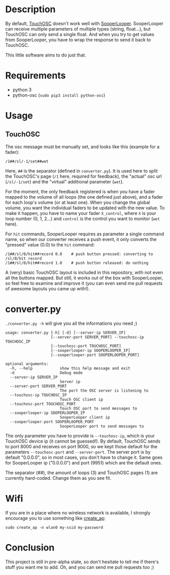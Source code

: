 Description
===========

By default, [TouchOSC](http://hexler.net/software/touchosc) doesn't work well with [SooperLooper](http://essej.net/sooperlooper/). SooperLooper can receive multiple parameters of multiple types (string, float…), but TouchOSC can only send a single float. And when you try to get values from SooperLooper, you have to wrap the response to send it back to TouchOSC.

This little software aims to do just that.

Requirements
============

- python 3
- python-osc (`sudo pip3 install python-osc`)

Usage
=====

TouchOSC
--------

The osc message must be manually set, and looks like this (example for a fader):

```
/1##/sl/-1/set##wet
```

Here, `##` is the separator (defined in `converter.py`). It is used here to split the TouchOSC's page (`/1` here, required for feedback), the "actual" osc url (`/sl/-1/set`) and the "virtual" additional parameter (`wet`).

For the moment, the only feedback registered is when you have a fader mapped to the volume of all loops (the one defined just above), and a fader for each loop's volume (or at least one). When you change the global volume, you want the individual faders to be updated with the new value. To make it happen, you have to name your fader `X_control`, where `X` is your loop number (0, 1, 2…) and `control` is the control you want to monitor (`wet` here).

For `hit`  commands, SooperLooper requires as parameter a single command name, so when our converter receives a push event, it only converts the "pressed" value (0.0) to the `hit` command:

```
/1##/sl/0/hit##record 0.0    # push button pressed: converting to /sl/0/hit record
/1##/sl/0/hit##record 1.0    # push button released: do nothing
```

A (very) basic TouchOSC layout is included in this repository, with not even all the buttons mapped. But still, it works out of the box with SooperLooper, so feel free to examine and improve it (you can even send me pull requests of awesome layouts you came up with!).

converter.py
============

`./converter.py -h` will give you all the informations you need ;)

```
usage: converter.py [-h] [-d] [--server-ip SERVER_IP]
                    [--server-port SERVER_PORT] --touchosc-ip TOUCHOSC_IP
                    [--touchosc-port TOUCHOSC_PORT]
                    [--sooperlooper-ip SOOPERLOOPER_IP]
                    [--sooperlooper-port SOOPERLOOPER_PORT]

optional arguments:
  -h, --help            show this help message and exit
  -d                    Debug mode
  --server-ip SERVER_IP
                        Server ip
  --server-port SERVER_PORT
                        The port the OSC server is listening to
  --touchosc-ip TOUCHOSC_IP
                        Touch OSC client ip
  --touchosc-port TOUCHOSC_PORT
                        Touch OSC port to send messages to
  --sooperlooper-ip SOOPERLOOPER_IP
                        SooperLooper client ip
  --sooperlooper-port SOOPERLOOPER_PORT
                        SooperLooper port to send messages to
```

The only parameter you have to provide is `--touchosc-ip`, which is your TouchOSC device ip (it cannot be guessed!). By default, TouchOSC sends to port 8000 and receives on port 9000, so we kept those default for the parameters `--touchosc-port` and `--server-port`. The server port is by default "0.0.0.0", so in most cases, you don't have to change it. Same goes for SooperLooper ip ("0.0.0.0") and port (9951) which are the default ones.

The separator (##), the amount of loops (3) and TouchOSC pages (1) are currently hard-coded. Change them as you see fit.

Wifi
====

If you are in a place where no wireless network is available, I strongly encourage you to use something like [create_ap](https://github.com/oblique/create_ap):

```
sudo create_ap -n wlan0 my-ssid my-password
```

Conclusion
==========

This project is still in pre-alpha state, so don't hesitate to tell me if there's stuff you want me to add. Oh, and you can send me pull requests too ;)
